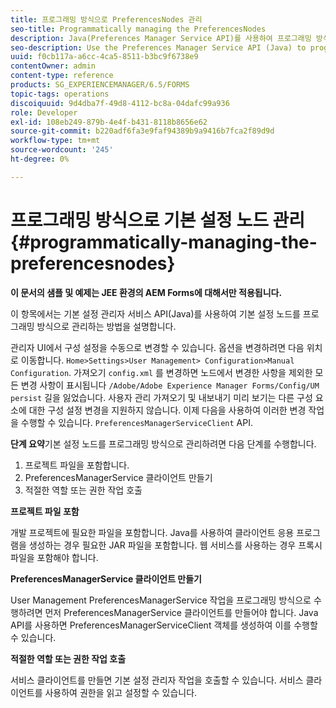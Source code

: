 ```yaml
---
title: 프로그래밍 방식으로 PreferencesNodes 관리
seo-title: Programmatically managing the PreferencesNodes
description: Java(Preferences Manager Service API)를 사용하여 프로그래밍 방식으로 기본 설정 노드를 관리합니다.
seo-description: Use the Preferences Manager Service API (Java) to programmatically manage the Preferences Nodes.
uuid: f0cb117a-a6cc-4ca5-8511-b3bc9f6738e9
contentOwner: admin
content-type: reference
products: SG_EXPERIENCEMANAGER/6.5/FORMS
topic-tags: operations
discoiquuid: 9d4dba7f-49d8-4112-bc8a-04dafc99a936
role: Developer
exl-id: 108eb249-879b-4e4f-b431-8118b8656e62
source-git-commit: b220adf6fa3e9faf94389b9a9416b7fca2f89d9d
workflow-type: tm+mt
source-wordcount: '245'
ht-degree: 0%

---
```


# 프로그래밍 방식으로 기본 설정 노드 관리 {#programmatically-managing-the-preferencesnodes}

**이 문서의 샘플 및 예제는 JEE 환경의 AEM Forms에 대해서만 적용됩니다.**

이 항목에서는 기본 설정 관리자 서비스 API(Java)를 사용하여 기본 설정 노드를 프로그래밍 방식으로 관리하는 방법을 설명합니다.

관리자 UI에서 구성 설정을 수동으로 변경할 수 있습니다. 옵션을 변경하려면 다음 위치로 이동합니다. `Home>Settings>User Management> Configuration>Manual Configuration`. 가져오기 `config.xml` 를 변경하면 노드에서 변경한 사항을 제외한 모든 변경 사항이 표시됩니다 `/Adobe/Adobe Experience Manager Forms/Config/UM persist` 길을 잃었습니다. 사용자 관리 가져오기 및 내보내기 미리 보기는 다른 구성 요소에 대한 구성 설정 변경을 지원하지 않습니다. 이제 다음을 사용하여 이러한 변경 작업을 수행할 수 있습니다. `PreferencesManagerServiceClient` API.

**단계 요약**&#x200B;기본 설정 노드를 프로그래밍 방식으로 관리하려면 다음 단계를 수행합니다.

1. 프로젝트 파일을 포함합니다.
1. PreferencesManagerService 클라이언트 만들기
1. 적절한 역할 또는 권한 작업 호출

**프로젝트 파일 포함**

개발 프로젝트에 필요한 파일을 포함합니다. Java를 사용하여 클라이언트 응용 프로그램을 생성하는 경우 필요한 JAR 파일을 포함합니다. 웹 서비스를 사용하는 경우 프록시 파일을 포함해야 합니다.

**PreferencesManagerService 클라이언트 만들기**

User Management PreferencesManagerService 작업을 프로그래밍 방식으로 수행하려면 먼저 PreferencesManagerService 클라이언트를 만들어야 합니다. Java API를 사용하면 PreferencesManagerServiceClient 객체를 생성하여 이를 수행할 수 있습니다.

**적절한 역할 또는 권한 작업 호출**

서비스 클라이언트를 만들면 기본 설정 관리자 작업을 호출할 수 있습니다. 서비스 클라이언트를 사용하여 권한을 읽고 설정할 수 있습니다.
